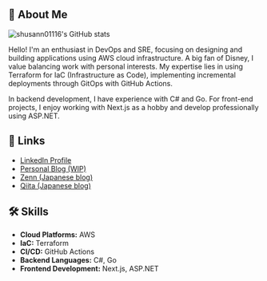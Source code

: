## 🚀 About Me

![shusann01116's GitHub stats](https://github-readme-stats.vercel.app/api?username=shusann01116&show_icons=true&theme=transparent)

Hello! I'm an enthusiast in DevOps and SRE, focusing on designing and building applications using AWS cloud infrastructure. A big fan of Disney, I value balancing work with personal interests. My expertise lies in using Terraform for IaC (Infrastructure as Code), implementing incremental deployments through GitOps with GitHub Actions.

In backend development, I have experience with C# and Go. For front-end projects, I enjoy working with Next.js as a hobby and develop professionally using ASP.NET.

## 🔗 Links
- [LinkedIn Profile](https://www.linkedin.com/in/shutaro-chan-b22a19194/)
- [Personal Blog (WIP)](https://showcase.shusann.dev/)
- [Zenn (Japanese blog)](https://zenn.dev/shusann01116)
- [Qiita (Japanese blog)](https://qiita.com/shusann01116)

## 🛠 Skills
- **Cloud Platforms:** AWS
- **IaC:** Terraform
- **CI/CD:** GitHub Actions
- **Backend Languages:** C#, Go
- **Frontend Development:** Next.js, ASP.NET
